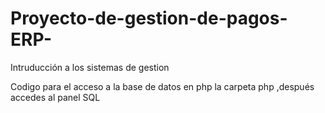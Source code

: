 # Proyecto-de-gestion-de-pagos-ERP-
Intruducción a los sistemas de gestion 

Codigo para el acceso a la base de datos en php la carpeta php ,después accedes al panel SQL



